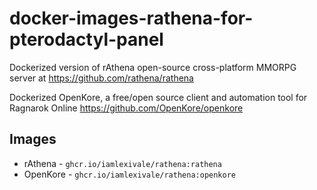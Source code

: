 # docker-images-rathena-for-pterodactyl-panel

Dockerized version of rAthena open-source cross-platform MMORPG server at https://github.com/rathena/rathena

Dockerized OpenKore, a free/open source client and automation tool for Ragnarok Online https://github.com/OpenKore/openkore

## Images

- rAthena - `ghcr.io/iamlexivale/rathena:rathena`
- OpenKore - `ghcr.io/iamlexivale/rathena:openkore`
